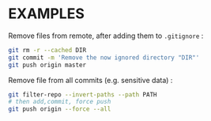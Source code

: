 # EXAMPLES

Remove files from remote, after adding them to `.gitignore` :  
```bash
git rm -r --cached DIR
git commit -m 'Remove the now ignored directory "DIR"'
git push origin master
```

Remove file from all commits (e.g. sensitive data) :
```bash
git filter-repo --invert-paths --path PATH
# then add,commit, force push
git push origin --force --all
```
